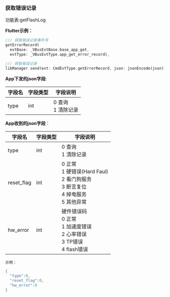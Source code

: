 ### 获取错误记录


功能表:getFlashLog

**Flutter示例：**

```dart
/// 获取错误记录事件号
getErrorRecord(
  evtBase: _VBusEvtBase.base_app_get,
  evtType: _VBusEvtType.app_get_error_record),

/// 获取错误记录
libManager.send(evt: CmdEvtType.getErrorRecord, json: jsonEncode(json));
```



**App下发的json字段**:

| 字段名 | 字段类型 | 字段说明                     |
| ------ | -------- | ---------------------------- |
| type   | int      | 0 查询<br />1 清除记录 |

**App收到的json字段**：

| 字段名     | 字段类型 | 字段说明                                                     |
| ---------- | -------- | ------------------------------------------------------------ |
| type       | int      | 0 查询<br />1 清除记录                                 |
| reset_flag | int      | 0 正常<br />1 硬错误(Hard Faul)<br />2 看门狗服务<br />3 断言复位<br />4 掉电服务<br />5 其他异常 |
| hw_error   | int      | 硬件错误码 <br />0 正常<br />1 加速度错误<br />2 心率错误<br />3 TP错误<br />4 flash错误 |

`示例：`

```c
{
  "type":0,
  "reset_flag":0,
  "hw_error":0
}
```
